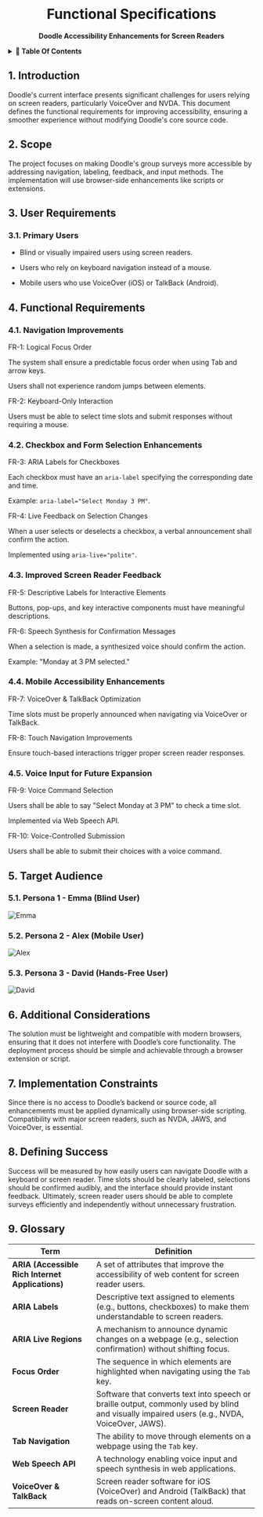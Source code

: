 <br />
<div align="center">
  <h1 align="center">Functional Specifications</h1>
  <p align="center">
    <strong>Doodle Accessibility Enhancements for Screen Readers</strong>
    <br />
  
  </p>
</div>

<details>
<summary><b> 📖 Table Of Contents</b></summary>




1. [Introduction](#1-introduction)
2. [Scope](#2-scope)
3. [User Requirements](#3-user-requirements)
   - [Primary Users](#31-primary-users)
4. [Functional Requirements](#4-functional-requirements)
   - [Navigation Improvements](#41-navigation-improvements)
   - [Checkbox and Form Selection Enhancements](#42-checkbox-and-form-selection-enhancements)
   - [Improved Screen Reader Feedback](#43-improved-screen-reader-feedback)
   - [Mobile Accessibility Enhancements](#44-mobile-accessibility-enhancements)
   - [Voice Input for Future Expansion](#45-voice-input-for-future-expansion)
5. [Target Audience](#5-target-audience)
   - [Persona 1 - Emma (Blind User)](#51-persona-1---emma-blind-user)
   - [Persona 2 - Alex (Mobile User)](#52-persona-2---alex-mobile-user)
   - [Persona 3 - David (Hands-Free User)](#53-persona-3---david-hands-free-user)
6. [Additional Considerations](#6-additional-considerations)
7. [Implementation Constraints](#7-implementation-constraints)
8. [Defining Success](#8-defining-success)

</details>

## 1. Introduction

Doodle's current interface presents significant challenges for users relying on screen readers, particularly VoiceOver and NVDA. This document defines the functional requirements for improving accessibility, ensuring a smoother experience without modifying Doodle's core source code.

## 2. Scope

The project focuses on making Doodle's group surveys more accessible by addressing navigation, labeling, feedback, and input methods. The implementation will use browser-side enhancements like scripts or extensions.

## 3. User Requirements

### 3.1. Primary Users

- Blind or visually impaired users using screen readers.

- Users who rely on keyboard navigation instead of a mouse.

- Mobile users who use VoiceOver (iOS) or TalkBack (Android).


## 4. Functional Requirements

### 4.1. Navigation Improvements

FR-1: Logical Focus Order

The system shall ensure a predictable focus order when using Tab and arrow keys.

Users shall not experience random jumps between elements.

FR-2: Keyboard-Only Interaction

Users must be able to select time slots and submit responses without requiring a mouse.

### 4.2. Checkbox and Form Selection Enhancements

FR-3: ARIA Labels for Checkboxes

Each checkbox must have an ```aria-label``` specifying the corresponding date and time.

Example: ```aria-label="Select Monday 3 PM"```.

FR-4: Live Feedback on Selection Changes

When a user selects or deselects a checkbox, a verbal announcement shall confirm the action.

Implemented using ```aria-live="polite"```.

### 4.3. Improved Screen Reader Feedback

FR-5: Descriptive Labels for Interactive Elements

Buttons, pop-ups, and key interactive components must have meaningful descriptions.

FR-6: Speech Synthesis for Confirmation Messages

When a selection is made, a synthesized voice should confirm the action.

Example: "Monday at 3 PM selected."

### 4.4. Mobile Accessibility Enhancements

FR-7: VoiceOver & TalkBack Optimization

Time slots must be properly announced when navigating via VoiceOver or TalkBack.

FR-8: Touch Navigation Improvements

Ensure touch-based interactions trigger proper screen reader responses.

### 4.5. Voice Input for Future Expansion

FR-9: Voice Command Selection 

Users shall be able to say "Select Monday at 3 PM" to check a time slot.

Implemented via Web Speech API.

FR-10: Voice-Controlled Submission 

Users shall be able to submit their choices with a voice command.

## 5. Target Audience

### 5.1. Persona 1 - Emma (Blind User)

![Emma](img/persona1.png)

### 5.2. Persona 2 - Alex (Mobile User)

![Alex](img/persona2.png)

### 5.3. Persona 3 - David (Hands-Free User)

![David](img/persona3.png)

## 6. Additional Considerations

The solution must be lightweight and compatible with modern browsers, ensuring that it does not interfere with Doodle’s core functionality. The deployment process should be simple and achievable through a browser extension or script.

## 7. Implementation Constraints

Since there is no access to Doodle’s backend or source code, all enhancements must be applied dynamically using browser-side scripting. Compatibility with major screen readers, such as NVDA, JAWS, and VoiceOver, is essential.

## 8. Defining Success

Success will be measured by how easily users can navigate Doodle with a keyboard or screen reader. Time slots should be clearly labeled, selections should be confirmed audibly, and the interface should provide instant feedback. Ultimately, screen reader users should be able to complete surveys efficiently and independently without unnecessary frustration.

##  9. Glossary

| Term | Definition |
|------|------------|
| **ARIA (Accessible Rich Internet Applications)** | A set of attributes that improve the accessibility of web content for screen reader users. |
| **ARIA Labels** | Descriptive text assigned to elements (e.g., buttons, checkboxes) to make them understandable to screen readers. |
| **ARIA Live Regions** | A mechanism to announce dynamic changes on a webpage (e.g., selection confirmation) without shifting focus. |
| **Focus Order** | The sequence in which elements are highlighted when navigating using the `Tab` key. |
| **Screen Reader** | Software that converts text into speech or braille output, commonly used by blind and visually impaired users (e.g., NVDA, VoiceOver, JAWS). |
| **Tab Navigation** | The ability to move through elements on a webpage using the `Tab` key. |
| **Web Speech API** | A technology enabling voice input and speech synthesis in web applications. |
| **VoiceOver & TalkBack** | Screen reader software for iOS (VoiceOver) and Android (TalkBack) that reads on-screen content aloud. |





